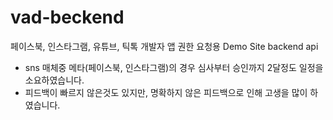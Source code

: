 # vad-beckend
페이스북, 인스타그램, 유튜브, 틱톡 개발자 앱 권한 요청용 Demo Site backend api
- sns 매체중 메타(페이스북, 인스타그램)의 경우 심사부터 승인까지 2달정도 일정을 소요하였습니다.
- 피드백이 빠르지 않은것도 있지만, 명확하지 않은 피드백으로 인해 고생을 많이 하였습니다.